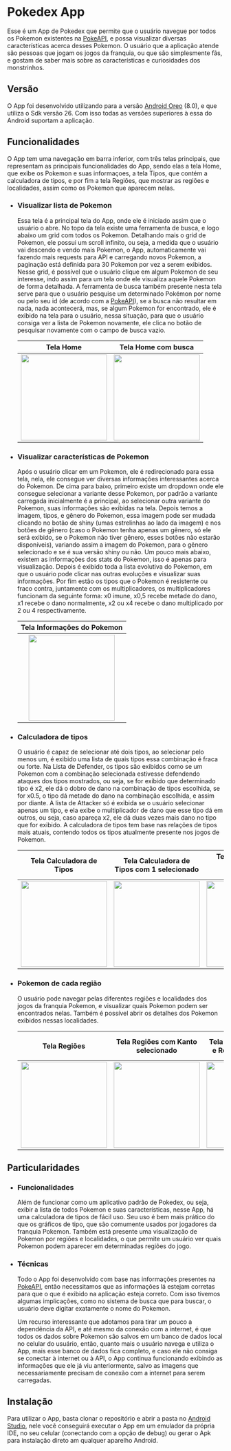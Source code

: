 Pokedex App
====================================

Esse é um App de Pokedex que permite que o usuário navegue por todos os Pokemon existentes na [PokeAPI](https://pokeapi.co/), e possa visualizar diversas características acerca desses Pokemon. O usuário que a aplicação atende são pessoas que jogam os jogos da franquia, ou que são simplesmente fãs, e gostam de saber mais sobre as características e curiosidades dos monstrinhos.

## Versão
O App foi desenvolvido utilizando para a versão [Android Oreo](https://developer.android.com/about/versions/oreo) (8.0), e que utiliza o Sdk versão 26. Com isso todas as versões superiores à essa do Android suportam a aplicação.

## Funcionalidades
O App tem uma navegação em barra inferior, com três telas principais, que representam as principais funcionalidades do App, sendo elas a tela Home, que exibe os Pokemon e suas informaçoes, a tela Tipos, que contém a calculadora de tipos, e por fim a tela Regiões, que mostrar as regiões e localidades, assim como os Pokemon que aparecem nelas.

 - ### Visualizar lista de Pokemon
    Essa tela é a principal tela do App, onde ele é iniciado assim que o usuário o abre. No topo da tela existe uma ferramenta de busca, e logo abaixo um grid com todos os Pokemon. Detalhando mais o grid de Pokemon, ele possui um scroll infinito, ou seja, a medida que o usuário vai descendo e vendo mais Pokemon, o App, automaticamente vai fazendo mais requests para API e carregando novos Pokemon, a paginação está definida para 30 Pokemon por vez a serem exibidos. Nesse grid, é possível que o usuário clique em algum Pokemon de seu interesse, indo assim para um tela onde ele visualiza aquele Pokemon de forma detalhada. A ferramenta de busca também presente nesta tela serve para que o usuário pesquise um determinado Pokémon por nome ou pelo seu id (de acordo com a [PokeAPI](https://pokeapi.co/)), se a busca não resultar em nada, nada acontecerá, mas, se algum Pokemon for encontrado, ele é exibido na tela para o usuário, nessa situação, para que o usuário consiga ver a lista de Pokemon novamente, ele clica no botão de pesquisar novamente com o campo de busca vazio.
			
    | Tela Home   | Tela Home com busca |
    |:--------:|:--------:|
    | <img width="200px" src="screenshots/tela_home.jpg"/> | <img width="200px" src="screenshots/tela_home1.jpg"/> | 

    
 - ### Visualizar características de Pokemon
    Após o usuário clicar em um Pokemon, ele é redirecionado para essa tela, nela, ele consegue ver diversas informações interessantes acerca do Pokemon. De cima para baixo, primeiro existe um dropdown onde ele consegue selecionar a variante desse Pokemon, por padrão a variante carregada inicialmente é a principal, ao selecionar outra variante do Pokemon, suas informações são exibidas na tela. Depois temos a imagem, tipos, e gênero do Pokemon, essa imagem pode ser mudada clicando no botão de shiny (umas estrelinhas ao lado da imagem) e nos botões de gênero (caso o Pokemon tenha apenas um gênero, só ele será exibido, se o Pokemon não tiver gênero, esses botões não estarão disponíveis), variando assim a imagem do Pokemon, para o gênero selecionado e se é sua versão shiny ou não. Um pouco mais abaixo, existem as informações dos stats do Pokemon, isso é apenas para visualização. Depois é exibido toda a lista evolutiva do Pokemon, em que o usuário pode clicar nas outras evoluções e visualizar suas informações. Por fim estão os tipos que o Pokemon é resistente ou fraco contra, juntamente com os multiplicadores, os multiplicadores funcionam da seguinte forma: x0 imune, x0,5 recebe metade do dano, x1 recebe o dano normalmente, x2 ou x4 recebe o dano multiplicado por 2 ou 4 respectivamente.
    
    | Tela Informações do Pokemon |
    |:--------:|
    | <img width="200px" src="screenshots/tela_pokemon.jpg"/> |
    
 - ### Calculadora de tipos
    O usuário é capaz de selecionar até dois tipos, ao selecionar pelo menos um, é exibido uma lista de quais tipos essa combinação é fraca ou forte. Na Lista de Defender, os tipos são exibidos como se um Pokemon com a combinação selecionada estivesse defendendo ataques dos tipos mostrados, ou seja, se for exibido que determinado tipo é x2, ele dá o dobro de dano na combinação de tipos escolhida, se for x0.5, o tipo dá metade do dano na combinação escolhida, e assim por diante. A lista de Attacker só é exibida se o usuário selecionar apenas um tipo, e ela exibe o multiplicador de dano que esse tipo dá em outros, ou seja, caso apareça x2, ele dá duas vezes mais dano no tipo que for exibido. A calculadora de tipos tem base nas relações de tipos mais atuais, contendo todos os tipos atualmente presente nos jogos de Pokemon.
    
    | Tela Calculadora de Tipos   | Tela Calculadora de Tipos com 1 selecionado | Tela Calculadora de Tipos com 2 selecionados |
    |:--------:|:--------:|:--------:|
    | <img width="200px" src="screenshots/tela_tipos.jpg"/> | <img width="200px" src="screenshots/tela_tipos1.jpg"/> | <img width="200px" src="screenshots/tela_tipos2.jpg"/> |

 - ### Pokemon de cada região
    O usuário pode navegar pelas diferentes regiões e localidades dos jogos da franquia Pokemon, e visualizar quais Pokemon podem ser encontrados nelas. Também é possível abrir os detalhes dos Pokemon exibidos nessas localidades.
    
    | Tela Regiões | Tela Regiões com Kanto selecionado | Tela Regiões com Kanto e Route 1 selecionado | Tela Regiões com Kanto, Route 1 e Route 1 area selecionado |
    |:--------:|:--------:|:--------:|:--------:|
    | <img width="200px" src="screenshots/tela_regioes.jpg"/> | <img width="200px" src="screenshots/tela_regioes1.jpg"/> | <img width="200px" src="screenshots/tela_regioes2.jpg"/> | <img width="200px" src="screenshots/tela_regioes3.jpg"/> |
    
## Particularidades

 - ### Funcionalidades
    Além de funcionar como um aplicativo padrão de Pokedex, ou seja, exibir a lista de todos Pokemon e suas características, nesse App, há uma calculadora de tipos de fácil uso. Seu uso é bem mais prático do que os gráficos de tipo, que são comumente usados por jogadores da franquia Pokemon. Também está presente uma visualização de Pokemon por regiões e localidades, o que permite um usuário ver quais Pokemon podem aparecer em determinadas regiões do jogo.

 - ### Técnicas
    Todo o App foi desenvolvido com base nas informações presentes na [PokeAPI](https://pokeapi.co/), então necessitamos que as informações lá estejam corretas para que o que é exibido na aplicação esteja correto. Com isso tivemos algumas implicações, como no sistema de busca que para buscar, o usuário deve digitar exatamente o nome do Pokemon.

    Um recurso interessante que adotamos para tirar um pouco a dependência da API, e até mesmo da conexão com a internet, é que todos os dados sobre Pokemon são salvos em um banco de dados local no celular do usuário, então, quanto mais o usuário navega e utiliza o App, mais esse banco de dados fica completo, e caso ele não consiga se conectar à internet ou à API, o App continua funcionando exibindo as informações que ele já viu anteriormente, salvo as imagens que necessariamente precisam de conexão com a internet para serem carregadas.

## Instalação
Para utilizar o App, basta clonar o repositório e abrir a pasta no [Android Studio](https://developer.android.com/studio), nele você conseguirá executar o App em um emulador da própria IDE, no seu celular (conectando com a opção de debug) ou gerar o Apk para instalação direto am qualquer aparelho Android.
